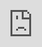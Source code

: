 # Бричков Никита, 041 группа
![N|Solid](https://storage.theoryandpractice.ru/tnp/uploads/image_block/000/052/014/image/base_d9dd9b626f.jpg)


<style>
/* Стили кнопки */
.iksweb{display: inline-block;cursor: pointer; font-size:16px;text-decoration:none;padding:25px 22px; color:#354251;background:#5ae671;border-radius:60px;border:3px solid #6e0c0c;}
.iksweb:hover{background:#22a9f2;color:#c7329d;border:3px solid #3e32c7;transition: all 0.2s ease;}
</style>

<a class="iksweb" href="https://github.com/EvilCarr0t" target="_blank"  title="Сайт на мой GitHub - аккаунт">Сайт на мой GitHub - аккаунт</a>








## Таблица на Miro
<iframe width="768" height="432" src="https://miro.com/app/live-embed/uXjVPD1y1-g=/?moveToViewport=-7098,-2251,1976,984&embedId=263088868628" frameborder="0" scrolling="no" allowfullscreen></iframe>






## Интерактивное изображение на Genially
<iframe title="Interactive image" frameborder="0" width="1200" height="674" style="position: absolute; top: 0; left: 0; width: 100%; height: 100%;" src="https://view.genial.ly/6378d7e28460fb0017c365a1" type="text/html" allowscriptaccess="always" allowfullscreen="true" scrolling="yes" allownetworking="all"></iframe>







'''mermaid
flowchart LR

A[Hard] -->|Text| B(Round)
B --> C{Decision}
C -->|One| D[Result 1]
C -->|Two| E[Result 2]
'''

